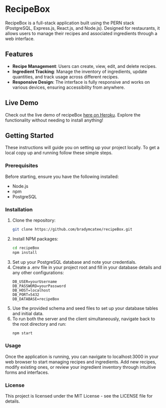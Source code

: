 # RecipeBox

RecipeBox is a full-stack application built using the PERN stack (PostgreSQL, Express.js, React.js, and Node.js). Designed for restaurants, it allows users to manage their recipes and associated ingredients through a web interface.

## Features

- **Recipe Management**: Users can create, view, edit, and delete recipes.
- **Ingredient Tracking**: Manage the inventory of ingredients, update quantities, and track usage across different recipes.
- **Responsive Design**: The interface is fully responsive and works on various devices, ensuring accessibility from anywhere.

## Live Demo

Check out the live demo of recipeBox [here on Heroku](https://recipe-box-demo-1e9d214855ea.herokuapp.com/). Explore the functionality without needing to install anything!

## Getting Started

These instructions will guide you on setting up your project locally. To get a local copy up and running follow these simple steps.

### Prerequisites

Before starting, ensure you have the following installed:

- Node.js
- npm
- PostgreSQL

### Installation

1. Clone the repository:
   ```bash
   git clone https://github.com/bradymcatee/recipeBox.git
   ```
2. Install NPM packages:
   ```bash
   cd recipeBox
   npm install
   ```
3. Set up your PostgreSQL database and note your credentials.
4. Create a .env file in your project root and fill in your database details and any other configurations:
   ```plaintext
   DB_USER=yourUsername
   DB_PASSWORD=yourPassword
   DB_HOST=localhost
   DB_PORT=5432
   DB_DATABASE=recipeBox
   ```
5. Use the provided schema and seed files to set up your database tables and initial data.
6. To run both the server and the client simultaneously, navigate back to the root directory and run:
   ```bash
   npm start
   ```

### Usage

Once the application is running, you can navigate to localhost:3000 in your web browser to start managing recipes and ingredients. Add new recipes, modify existing ones, or review your ingredient inventory through intuitive forms and interfaces.

### License

This project is licensed under the MIT License - see the LICENSE file for details.
